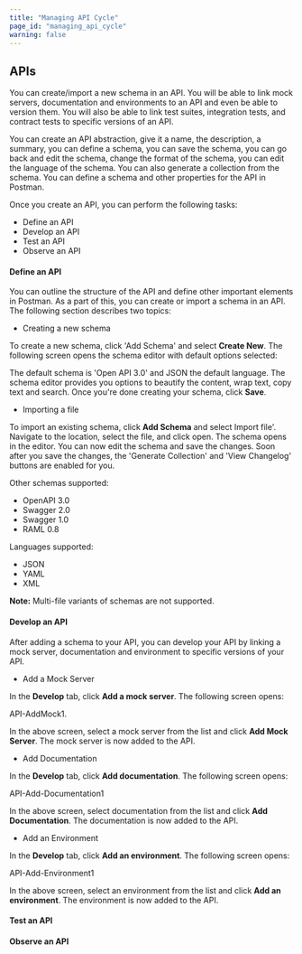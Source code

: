 ```yaml
---
title: "Managing API Cycle"
page_id: "managing_api_cycle"
warning: false
---
```

## APIs

You can create/import a new schema in an API. You will be able to link mock servers, documentation and environments to an API and even be able to version them. You will also be able to link test suites, integration tests, and contract tests to specific versions of an API.

You can create an API abstraction, give it a name, the description, a summary, you can define a schema, you can save the schema, you can go back and edit the schema, change the format of the schema, you can edit the language of the schema. You can also generate a collection from the schema.
You can define a schema and other properties for the API in Postman.  


Once you create an API, you can perform the following tasks:

* Define an API
* Develop an API
* Test an API
* Observe an API

#### Define an API

You can outline the structure of the API and define other important elements in Postman. As a part of this, you can create or import a schema in an API. The following section describes two topics:

* Creating a new schema

To create a new schema, click 'Add Schema' and select **Create New**. The following screen opens the schema editor with default options selected:


The default schema is 'Open API 3.0' and JSON the default language. The schema editor provides you options to beautify the content, wrap text, copy text and search. Once you're done creating your schema, click **Save**.


* Importing a file

To import an existing schema, click **Add Schema** and select Import file'. Navigate to the location, select the file, and click open. The schema opens in the editor. You can now edit the schema and save the changes. Soon after you save the changes, the 'Generate Collection' and 'View Changelog' buttons are enabled for you.

Other schemas supported:

* OpenAPI 3.0
* Swagger 2.0
* Swagger 1.0
* RAML 0.8

Languages supported:

* JSON
* YAML
* XML

**Note:** Multi-file variants of schemas are not supported. 


#### Develop an API

After adding a schema to your API, you can develop your API by linking a mock server, documentation and environment to specific versions of your API. 

* Add a Mock Server

In the **Develop** tab, click **Add a mock server**. The following screen opens:

API-AddMock1.

In the above screen, select a mock server from the list and click **Add Mock Server**. The mock server is now added to the API. 



* Add Documentation

In the **Develop** tab, click **Add documentation**. The following screen opens:

API-Add-Documentation1

In the above screen, select documentation from the list and click **Add Documentation**. The documentation is now added to the API. 


* Add an Environment

In the **Develop** tab, click **Add an environment**. The following screen opens:

API-Add-Environment1

In the above screen, select an environment from the list and click **Add an environment**. The environment is now added to the API.


#### Test an API




#### Observe an API
